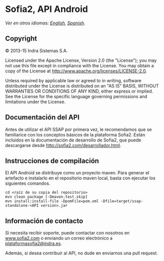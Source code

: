 # Sofia2, API Android

*Ver en otros idiomas: [English](README.md), [Spanish](README.es.md).*

## Copyright

© 2013-15 Indra Sistemas S.A.

Licensed under the Apache License, Version 2.0 (the "License"); you may not use this file except in compliance with the License. You may obtain a copy of the License at http://www.apache.org/licenses/LICENSE-2.0.

Unless required by applicable law or agreed to in writing, software distributed under the License is distributed on an "AS IS" BASIS, WITHOUT WARRANTIES OR CONDITIONS OF ANY KIND, either express or implied. See the License for the specific language governing permissions and limitations under the License.

## Documentación del API

Antes de utilizar el API SSAP por primera vez, le recomendamos que se familiarice con los conceptos básicos de la plataforma Sofia2. Están incluidos en la
documentación de desarrollo de Sofia2, que puede descargarse desde http://sofia2.com/desarrollador.html.

## Instrucciones de compilación

El API Android se distribuye como un proyecto maven. Para generar el artefacto e instalarlo en el repositorio maven local, basta con ejecutar los
siguientes comandos.

```
cd <raíz de su copia del repositorio>
mvn clean package [-Dmaven.test.skip]
mvn install:install-file -DpomFile=pom.xml -Dfile=target/ssap-standalone-<API version>.jar
```

## Información de contacto

Si necesita recibir soporte, puede contactar con nosotros en www.sofia2.com o enviando un correo electrónico a [plataformasofia2@indra.es](mailto:plataformasofia2@indra.es).

Además, si desea contribuir al API, no dude en enviarnos una pull request.
